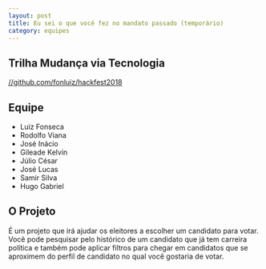 ```yaml
---
layout: post
title: Eu sei o que você fez no mandato passado (temporário)
category: equipes
---
```


## Trilha Mudança via Tecnologia

[//github.com/fonluiz/hackfest2018](https://github.com/fonluiz/hackfest2018)

## Equipe

*	Luiz Fonseca
*	Rodolfo Viana
*	José Inácio
*	Gileade Kelvin
*	Júlio César
*	José Lucas
*	Samir Silva
*	Hugo Gabriel

## O Projeto

É um projeto que irá ajudar os eleitores a escolher um candidato para votar. Você pode pesquisar pelo histórico de um candidato que já tem carreira política e também pode aplicar filtros para chegar em candidatos que se aproximem do perfil de candidato no qual você gostaria de votar.
